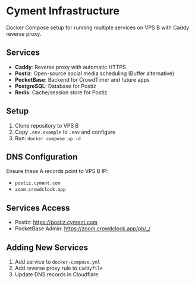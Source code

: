 # Cyment Infrastructure

Docker Compose setup for running multiple services on VPS B with Caddy reverse proxy.

## Services

- **Caddy**: Reverse proxy with automatic HTTPS
- **Postiz**: Open-source social media scheduling (Buffer alternative)
- **PocketBase**: Backend for CrowdTimer and future apps
- **PostgreSQL**: Database for Postiz
- **Redis**: Cache/session store for Postiz

## Setup

1. Clone repository to VPS B
2. Copy `.env.example` to `.env` and configure
3. Run: `docker compose up -d`

## DNS Configuration

Ensure these A records point to VPS B IP:

- `postiz.cyment.com`
- `zoom.crowdclock.app`

## Services Access

- Postiz: https://postiz.cyment.com
- PocketBase Admin: https://zoom.crowdclock.app/pb/_/

## Adding New Services

1. Add service to `docker-compose.yml`
2. Add reverse proxy rule to `Caddyfile`
3. Update DNS records in Cloudflare
